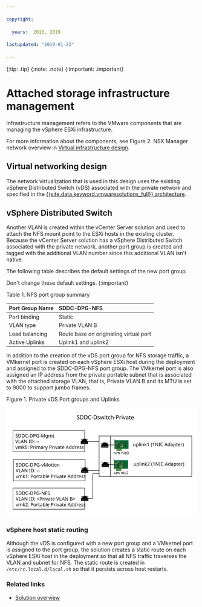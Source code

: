 ```yaml
---

copyright:

  years:  2016, 2019

lastupdated: "2019-01-23"

---
```


{:tip: .tip}
{:note: .note}
{:important: .important}

# Attached storage infrastructure management

Infrastructure management refers to the VMware components that are managing the vSphere ESXi infrastructure.

For more information about the components, see Figure 2. NSX Manager network overview in [Virtual infrastructure design](/docs/services/vmwaresolutions/archiref/solution/design_virtualinfrastructure.html).

## Virtual networking design

The network virtualization that is used in this design uses the existing vSphere Distributed Switch (vDS) associated with the private network and specified in the [{{site.data.keyword.vmwaresolutions_full}} architecture](/docs/services/vmwaresolutions/archiref/solution/solution_overview.html).

## vSphere Distributed Switch

Another VLAN is created within the vCenter Server solution and used to attach the NFS mount point to the ESXi hosts in the existing cluster. Because the vCenter Server solution has a vSphere Distributed Switch associated with the private network, another port group is created and tagged with the additional VLAN number since this additional VLAN isn't native.

The following table describes the default settings of the new port group.

Don't change these default settings.
{:important}

Table 1. NFS port group summary

| Port Group Name | SDDC-DPG-NFS |
|:--------------- |:------------ |
| Port binding | Static |
| VLAN type | Private VLAN B |
| Load balancing | Route base on originating virtual port |
| Active Uplinks | Uplink1 and uplink2 |

In addition to the creation of the vDS port group for NFS storage traffic, a VMkernel port is created on each vSphere ESXi host during the deployment and assigned to the SDDC-DPG-NFS port group. The VMkernel port is also assigned an IP address from the private portable subnet that is associated with the attached storage VLAN, that is, Private VLAN B and its MTU is set to 9000 to support jumbo frames.

Figure 1. Private vDS Port groups and Uplinks

![Private vDS Port groups and Uplinks](private_vds_portgroups_and_uplinks.svg "Private vDS port groups and uplinks")

### vSphere host static routing

Although the vDS is configured with a new port group and a VMkernel port is assigned to the port group, the solution creates a static route on each vSphere ESXi host in the deployment so that all NFS traffic traverses the VLAN and subnet for NFS. The static route is created in `/etc/rc.local.d/local.sh` so that it persists across host restarts.

### Related links

* [Solution overview](/docs/services/vmwaresolutions/archiref/solution/solution_overview.html)
